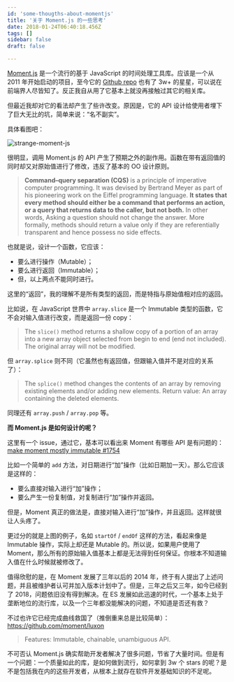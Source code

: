 ```yaml
---
id: 'some-thougths-about-momentjs'
title: '关于 Moment.js 的一些思考'
date: 2018-01-24T06:40:18.456Z
tags: []
sidebar: false
draft: false

---
```





<!-- 「」 -->

[Moment.js](https://momentjs.com/) 是一个流行的基于 JavaScript 的时间处理工具库。应该是一个从 2011 年开始启动的项目，至今它的 [Github repo](https://github.com/moment/moment) 也有了 3w+ 的星星，可以说在前端界人尽皆知了。反正我自从用了它基本上就没再接触过其它的相关库。

但最近我却对它的看法却产生了些许改变。原因是，它的 API 设计给使用者埋下了巨大无比的坑，简单来说：“名不副实”。

<!-- more -->

具体看图吧：

![strange-moment-js](https://user-images.githubusercontent.com/5960988/48595809-41e73000-e991-11e8-8de0-d37e072df03c.png)

很明显，调用 Moment.js 的 API 产生了预期之外的副作用。函数在带有返回值的同时却又对原始值进行了修改，违反了基本的 OO 设计原则。

> **Command–query separation (CQS)** is a principle of imperative computer programming. It was devised by Bertrand Meyer as part of his pioneering work on the Eiffel programming language. **It states that every method should either be a command that performs an action, or a query that returns data to the caller, but not both.** In other words, Asking a question should not change the answer. More formally, methods should return a value only if they are referentially transparent and hence possess no side effects.

也就是说，设计一个函数，它应该：

* 要么进行操作（Mutable）；
* 要么进行返回（Immutable）；
* 但，以上两点不能同时进行。

这里的“返回”，我的理解不是所有类型的返回，而是特指与原始值相对应的返回。

比如说，在 JavaScript 世界中 `array.slice` 是一个 Immutable 类型的函数，它不会对输入值进行改变，而是返回一份 copy：

> The `slice()` method returns a shallow copy of a portion of an array into a new array object selected from begin to end (end not included). The original array will not be modified.

但 `array.splice` 则不同（它虽然也有返回值，但跟输入值并不是对应的关系了）：

> The `splice()` method changes the contents of an array by removing existing elements and/or adding new elements. Return value: An array containing the deleted elements.

同理还有 `array.push` / `array.pop` 等。

**而 Moment.js 是如何设计的呢？**

这里有一个 issue，通过它，基本可以看出来 Moment 有哪些 API 是有问题的：[make moment mostly immutable #1754](https://github.com/moment/moment/issues/1754)

比如一个简单的 `add` 方法，对日期进行“加”操作（比如日期加一天）。那么它应该是这样的：

* 要么直接对输入进行“加”操作；
* 要么产生一份复制值，对复制进行“加”操作并返回。

但是，Moment 真正的做法是，直接对输入进行“加”操作，并且返回。这样就很让人头疼了。

更过分的就是上图的例子，名如 `startOf` / `endOf` 这样的方法，看起来像是 Immutable 操作，实际上却还是 Mutable 的。所以说，如果用户使用了 Moment，那么所有的原始输入值基本上都是无法得到任何保证。你根本不知道输入值在什么时候就被修改了。

值得欣慰的是，在 Moment 发展了三年以后的 2014 年，终于有人提出了上述问题，并且被维护者认可并加入版本计划中了。但是，三年之后又三年，如今已经到了 2018，问题依旧没有得到解决。在 ES 发展如此迅速的时代，一个基本上处于垄断地位的流行库，以及一个三年都没能解决的问题，不知道是否还有救？

不过也许它已经完成曲线救国了（推倒重来总是比较简单）：https://github.com/moment/luxon

> Features: Immutable, chainable, unambiguous API.

不可否认 Moment.js 确实帮助开发者解决了很多问题，节省了大量时间。但是有一个问题：一个质量如此的库，是如何做到流行，如何拿到 3w 个 stars 的呢？是不是包括我在内的这些开发者，从根本上就存在软件开发基础知识的不足呢。
